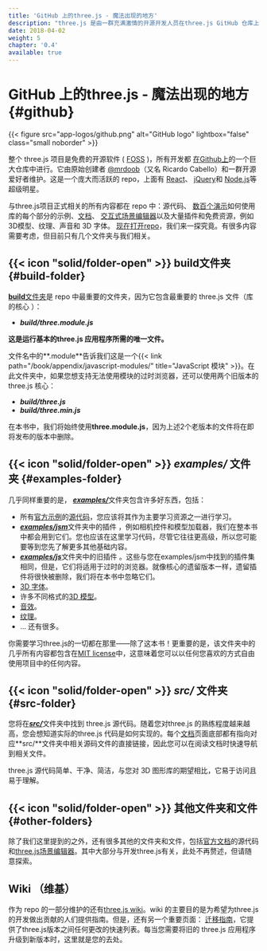 ```yaml
---
title: 'GitHub 上的three.js - 魔法出现的地方'
description: "three.js 是由一群充满激情的开源开发人员在three.js GitHub 仓库上构建的。 与three.js 项目正式相关的所有内容都保存在这里，并且还有大量免费的东西。"
date: 2018-04-02
weight: 5
chapter: '0.4'
available: true
---
```




# GitHub 上的three.js - 魔法出现的地方 {#github}

{{< figure src="app-logos/github.png" alt="GitHub logo" lightbox="false" class="small noborder" >}}

整个 three.js 项目是免费的开源软件 ( [FOSS](https://en.wikipedia.org/wiki/Free_and_open-source_software) )，所有开发都 [在Github上](https://github.com/mrdoob/three.js)的一个巨大仓库中进行。它由原始创建者 [@mrdoob](https://twitter.com/mrdoob)（又名 Ricardo Cabello）和一群开源爱好者维护。这是一个庞大而活跃的 repo，上面有 [React](https://github.com/facebook/react)、 [jQuery](https://github.com/jquery/jquery)和 [Node.js](https://github.com/nodejs/node)等超级明星。

与three.js项目正式相关的所有内容都在 repo 中：源代码、 [数百个演示](https://threejs.org/examples/)如何使用库的每个部分的示例、[文档](https://threejs.org/docs/)、 [交互式场景编辑器](https://threejs.org/editor/)以及大量插件和免费资源，例如3D模型、纹理、声音和 3D 字体。 [现在打开repo](https://github.com/mrdoob/three.js)，我们来一探究竟。有很多内容需要考虑，但目前只有几个文件夹与我们相关。

## {{< icon "solid/folder-open" >}} **build**文件夹 {#build-folder}

[**build**文件夹](https://github.com/mrdoob/three.js/tree/dev/build)是 repo 中最重要的文件夹，因为它包含最重要的 three.js 文件（库的核心 ）：

- _**build/three.module.js**_

**这是运行基本的three.js 应用程序所需的唯一文件。**

文件名中的**.module**告诉我们这是一个{{< link path="/book/appendix/javascript-modules/" title="JavaScript 模块" >}}。在此文件夹中，如果您想支持无法使用模块的过时浏览器，还可以使用两个旧版本的 three.js 核心：

- _**build/three.js**_
- _**build/three.min.js**_

在本书中，我们将始终使用**three.module.js**，因为上述2个老版本的文件将在即将发布的版本中删除。

## {{< icon "solid/folder-open" >}} _**examples/**_ 文件夹 {#examples-folder}

几乎同样重要的是， [_**examples/**_](https://github.com/mrdoob/three.js/tree/dev/examples)文件夹包含许多好东西，包括：

- 所有[官方示例](https://threejs.org/examples/)的[源代码](https://github.com/mrdoob/three.js/tree/master/examples/)，您应该将其作为主要学习资源之一进行学习。
- [_**examples/jsm**_](https://github.com/mrdoob/three.js/tree/master/examples/jsm/)文件夹中的插件 ，例如相机控件和模型加载器，我们在整本书中都会用到它们。您也应该在这里学习代码，尽管它往往更高级，所以您可能要等到您先了解更多其他基础内容。
- [_**examples/js**_](https://github.com/mrdoob/three.js/tree/master/examples/js/)文件夹中的旧插件 。这些与您在examples/jsm中找到的插件集相同，但是，它们将适用于过时的浏览器。就像核心的遗留版本一样，遗留插件将很快被删除，我们将在本书中忽略它们。
- [3D 字体](https://github.com/mrdoob/three.js/tree/master/examples/fonts/)。
- 许多不同格式的[3D 模型](https://github.com/mrdoob/three.js/tree/master/examples/models/)。 
- [音效](https://github.com/mrdoob/three.js/tree/master/examples/sounds/)。
- [纹理](https://github.com/mrdoob/three.js/tree/master/examples/textures/)。
- ... 还有很多。

你需要学习three.js的一切都在那里——除了这本书！更重要的是，该文件夹中的几乎所有内容都包含在[MIT license](https://github.com/mrdoob/three.js/blob/dev/LICENSE)中，这意味着您可以以任何您喜欢的方式自由使用项目中的任何内容。

## {{< icon "solid/folder-open" >}} _**src/**_ 文件夹 {#src-folder}

您将在[_**src/**_](https://github.com/mrdoob/three.js/tree/dev/src/)文件夹中找到 three.js 源代码。随着您对three.js 的熟练程度越来越高，您会想知道实际的three.js 代码是如何实现的。每个[文档](https://threejs.org/docs/)页面底部都有指向对应**src/**文件夹中相关源码文件的直接链接，因此您可以在阅读文档时快速导航到相关文件。

three.js 源代码简单、干净、简洁，与您对 3D 图形库的期望相比，它易于访问且易于理解。

## {{< icon "solid/folder-open" >}} 其他文件夹和文件 {#other-folders}

除了我们这里提到的之外，还有很多其他的文件夹和文件，包括[官方文档](https://threejs.org/docs/)的源代码和[three.js场景编辑器](https://threejs.org/editor/)。其中大部分与开发three.js有关，此处不再赘述，但请随意探索。

## Wiki （维基）

作为 repo 的一部分维护的还有[three.js wiki](https://github.com/mrdoob/three.js/wiki)。wiki 的主要目的是为希望为three.js 的开发做出贡献的人们提供指南。但是，还有另一个重要页面： [迁移指南](https://github.com/mrdoob/three.js/wiki/Migration-Guide)，它提供了three.js版本之间任何更改的快速列表。每当您需要将旧的 three.js 应用程序升级到新版本时，这里就是您的去处。